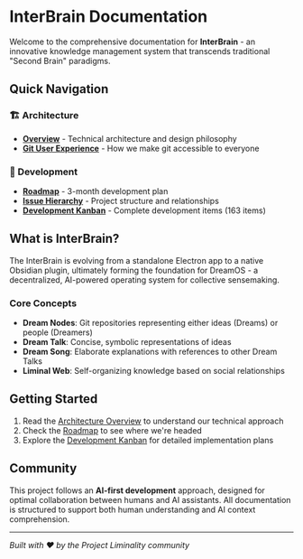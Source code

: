 # InterBrain Documentation

Welcome to the comprehensive documentation for **InterBrain** - an innovative knowledge management system that transcends traditional "Second Brain" paradigms.

## Quick Navigation

### 🏗️ Architecture
- [**Overview**](architecture/overview.md) - Technical architecture and design philosophy
- [**Git User Experience**](architecture/git-user-experience.md) - How we make git accessible to everyone

### 🚀 Development
- [**Roadmap**](development/roadmap.md) - 3-month development plan
- [**Issue Hierarchy**](development/issue-hierarchy.md) - Project structure and relationships
- [**Development Kanban**](development/kanban.md) - Complete development items (163 items)

## What is InterBrain?

The InterBrain is evolving from a standalone Electron app to a native Obsidian plugin, ultimately forming the foundation for DreamOS - a decentralized, AI-powered operating system for collective sensemaking.

### Core Concepts
- **Dream Nodes**: Git repositories representing either ideas (Dreams) or people (Dreamers)
- **Dream Talk**: Concise, symbolic representations of ideas
- **Dream Song**: Elaborate explanations with references to other Dream Talks
- **Liminal Web**: Self-organizing knowledge based on social relationships

## Getting Started

1. Read the [Architecture Overview](architecture/overview.md) to understand our technical approach
2. Check the [Roadmap](development/roadmap.md) to see where we're headed
3. Explore the [Development Kanban](development/kanban.md) for detailed implementation plans

## Community

This project follows an **AI-first development** approach, designed for optimal collaboration between humans and AI assistants. All documentation is structured to support both human understanding and AI context comprehension.

---

*Built with ❤️ by the Project Liminality community*